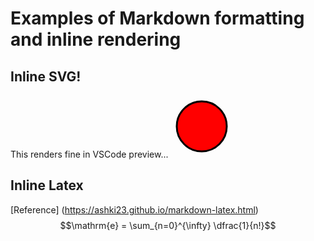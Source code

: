 # Examples of Markdown formatting and inline rendering



## Inline SVG!
This renders fine in VSCode preview...
<svg width="100" height="100">
      <circle cx="50" cy="50" r="40" stroke="black" stroke-width="3" fill="red" />
</svg>


## Inline Latex
[Reference] (https://ashki23.github.io/markdown-latex.html)
$$\mathrm{e} = \sum_{n=0}^{\infty} \dfrac{1}{n!}$$
